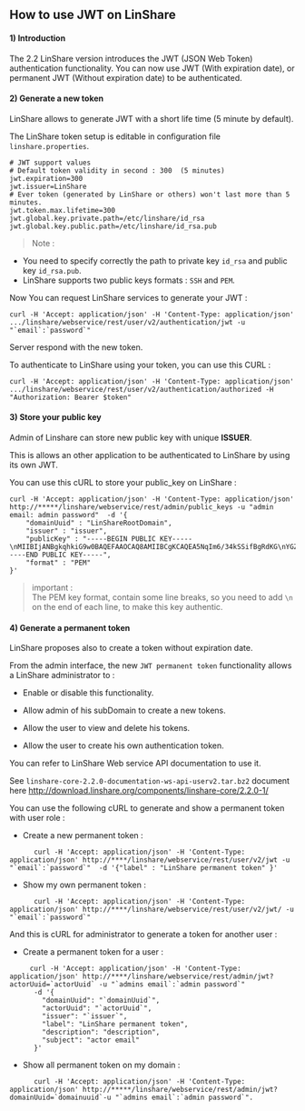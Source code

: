 ##  How to use JWT on LinShare

#### 1) Introduction

The 2.2 LinShare version introduces the JWT (JSON Web Token) authentication functionality. You can now use JWT (With expiration date), or permanent JWT (Without expiration date) to be authenticated.


#### 2) Generate a new token

LinShare allows to generate JWT with a short  life time (5 minute by default).

The LinShare token setup is editable in configuration file `linshare.properties`.

```
# JWT support values
# Default token validity in second : 300  (5 minutes)
jwt.expiration=300
jwt.issuer=LinShare
# Ever token (generated by LinShare or others) won't last more than 5 minutes.
jwt.token.max.lifetime=300
jwt.global.key.private.path=/etc/linshare/id_rsa
jwt.global.key.public.path=/etc/linshare/id_rsa.pub
```

> Note : <br>
* You need to specify correctly the path to private key `id_rsa` and public key `id_rsa.pub`.<br>
* LinShare supports two public keys formats : `SSH` and `PEM`.<br>

Now You can request LinShare services to generate your JWT :

    curl -H 'Accept: application/json' -H 'Content-Type: application/json' .../linshare/webservice/rest/user/v2/authentication/jwt -u "`email`:`password`"

Server respond with the new token.

To authenticate to LinShare using your token, you can use this CURL :

    curl -H 'Accept: application/json' -H 'Content-Type: application/json' .../linshare/webservice/rest/user/v2/authentication/authorized -H "Authorization: Bearer $token"

#### 3) Store your public key

Admin of Linshare can store new public key with unique __ISSUER__.

This is allows an other application to be authenticated to LinShare by using its own JWT.

You can use this cURL to store your public_key on LinShare :

```
curl -H 'Accept: application/json' -H 'Content-Type: application/json'  http://*****/linshare/webservice/rest/admin/public_keys -u "admin email: admin password"  -d '{
    "domainUuid" : "LinShareRootDomain",
    "issuer" : "issuer",
    "publicKey" : "-----BEGIN PUBLIC KEY-----\nMIIBIjANBgkqhkiG9w0BAQEFAAOCAQ8AMIIBCgKCAQEA5NqIm6/34kSSifBgRdKG\nYGZCYa3yA+/WYcuKoSJEeR33dT/T8W+uNxLa5WC1V2HUJpGpI7k3vXZEv8Ge2luo\nSKzGjpbP9tJsiSMmpe8EkE0ckH17uBltIU8E6rmdJv1BEZwjYitKahXDNc2Hvz52\nlIcFB/Bs4egy0hw/Zr1dXLca5/jY2MQTExnjTI4iuKmQaNRIYo2sQ/41JuyGD/So\ncxZ7kjIQPwgtju4N0h9NovnpzbUkcoKiFFVVv7HVn3tVSgOPBlMfrTFexvT90W/r\nAtqZlVfMm1DLehpJ3+jkhqscppMEl9R4+d24O6v+xlDUid54HXYss78uWi4wElVu\njwIDAQAB\n-----END PUBLIC KEY-----",
    "format" : "PEM"
}'
```
> important : <br>
The PEM key format, contain some line breaks, so you need to add `\n` on the end of each line, to make this key authentic.

#### 4) Generate a permanent token

LinShare proposes also to create a token without expiration date.

From the admin interface, the new `JWT permanent token` functionality allows a LinShare administrator to :

* Enable or disable this functionality.

* Allow admin of his subDomain to create a new tokens.

* Allow the user to view and delete his tokens.

* Allow the user to create his own authentication token.

You can refer to LinShare Web service API documentation to use it.

See `linshare-core-2.2.0-documentation-ws-api-userv2.tar.bz2` document here  http://download.linshare.org/components/linshare-core/2.2.0-1/

You can use the following cURL to generate and show a permanent token with user role :

* Create a new permanent token :
```
      curl -H 'Accept: application/json' -H 'Content-Type: application/json' http://****/linshare/webservice/rest/user/v2/jwt -u "`email`:`password`"  -d '{"label" : "LinShare permanent token" }'
```

* Show my own permanent token :
```
      curl -H 'Accept: application/json' -H 'Content-Type: application/json' http://****/linshare/webservice/rest/user/v2/jwt/ -u "`email`:`password`"
```
And this is cURL for administrator to generate a token for another user :

* Create a permanent token for a user :
```
     curl -H 'Accept: application/json' -H 'Content-Type: application/json' http://****/linshare/webservice/rest/admin/jwt?actorUuid=`actorUuid` -u "`admins email`:`admin password`"
      -d '{
        "domainUuid": "`domainUuid`",
        "actorUuid": "`actorUuid`",
        "issuer": "`issuer`",
        "label": "LinShare permanent token",
        "description": "description",
        "subject": "actor email"
      }'
```
* Show all permanent token on my domain :
```
      curl -H 'Accept: application/json' -H 'Content-Type: application/json' http://*****/linshare/webservice/rest/admin/jwt?domainUuid=`domainuuid`-u "`admins email`:`admin password`".
```
